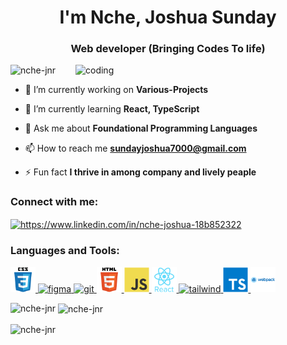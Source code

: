 <h1 align="center"> I'm Nche, Joshua Sunday</h1>
<h3 align="center">Web developer <span color:yelllo;> (Bringing Codes To life)</span></h3>
<img align="right" alt="coding" width="400" src="https://th.bing.com/th/id/R.b25cfe600b5be2ba90a0501d6510e048?rik=Z%2fU%2fTA5y4qF73A&pid=ImgRaw&r=0"

<p align="left"> <img src="https://komarev.com/ghpvc/?username=nche-jnr&label=Profile%20views&color=0e75b6&style=flat" alt="nche-jnr" /> </p>

- 🔭 I’m currently working on **Various-Projects**

- 🌱 I’m currently learning **React, TypeScript**

- 💬 Ask me about **Foundational Programming Languages**

- 📫 How to reach me **sundayjoshua7000@gmail.com**

- ⚡ Fun fact **I thrive in among company and lively peaple**

<h3 align="left">Connect with me:</h3>
<p align="left">
<a href="https://linkedin.com/in/https://www.linkedin.com/in/nche-joshua-18b852322" target="blank"><img align="center" src="https://raw.githubusercontent.com/rahuldkjain/github-profile-readme-generator/master/src/images/icons/Social/linked-in-alt.svg" alt="https://www.linkedin.com/in/nche-joshua-18b852322" height="30" width="40" /></a>
</p>

<h3 align="left">Languages and Tools:</h3>
<p align="left"> <a href="https://www.w3schools.com/css/" target="_blank" rel="noreferrer"> <img src="https://raw.githubusercontent.com/devicons/devicon/master/icons/css3/css3-original-wordmark.svg" alt="css3" width="40" height="40"/> </a> <a href="https://www.figma.com/" target="_blank" rel="noreferrer"> <img src="https://www.vectorlogo.zone/logos/figma/figma-icon.svg" alt="figma" width="40" height="40"/> </a> <a href="https://git-scm.com/" target="_blank" rel="noreferrer"> <img src="https://www.vectorlogo.zone/logos/git-scm/git-scm-icon.svg" alt="git" width="40" height="40"/> </a> <a href="https://www.w3.org/html/" target="_blank" rel="noreferrer"> <img src="https://raw.githubusercontent.com/devicons/devicon/master/icons/html5/html5-original-wordmark.svg" alt="html5" width="40" height="40"/> </a> <a href="https://developer.mozilla.org/en-US/docs/Web/JavaScript" target="_blank" rel="noreferrer"> <img src="https://raw.githubusercontent.com/devicons/devicon/master/icons/javascript/javascript-original.svg" alt="javascript" width="40" height="40"/> </a> <a href="https://reactjs.org/" target="_blank" rel="noreferrer"> <img src="https://raw.githubusercontent.com/devicons/devicon/master/icons/react/react-original-wordmark.svg" alt="react" width="40" height="40"/> </a> <a href="https://tailwindcss.com/" target="_blank" rel="noreferrer"> <img src="https://www.vectorlogo.zone/logos/tailwindcss/tailwindcss-icon.svg" alt="tailwind" width="40" height="40"/> </a> <a href="https://www.typescriptlang.org/" target="_blank" rel="noreferrer"> <img src="https://raw.githubusercontent.com/devicons/devicon/master/icons/typescript/typescript-original.svg" alt="typescript" width="40" height="40"/> </a> <a href="https://webpack.js.org" target="_blank" rel="noreferrer"> <img src="https://raw.githubusercontent.com/devicons/devicon/d00d0969292a6569d45b06d3f350f463a0107b0d/icons/webpack/webpack-original-wordmark.svg" alt="webpack" width="40" height="40"/> </a> </p>

<p><img align="left" src="https://github-readme-stats.vercel.app/api/top-langs?username=nche-jnr&show_icons=true&locale=en&layout=compact" alt="nche-jnr" /></p>

<p>&nbsp;<img align="center" src="https://github-readme-stats.vercel.app/api?username=nche-jnr&show_icons=true&locale=en" alt="nche-jnr" /></p>

<p><img align="center" src="https://github-readme-streak-stats.herokuapp.com/?user=nche-jnr&" alt="nche-jnr" /></p>

